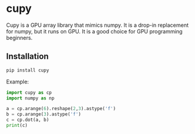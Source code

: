 # cupy

Cupy is a GPU array library that mimics numpy. It is a drop-in replacement for numpy, but it runs on GPU. It is a good choice for GPU programming beginners.

## Installation

```bash
pip install cupy
```

Example:

```python
import cupy as cp
import numpy as np

a = cp.arange(6).reshape(2,3).astype('f')
b = cp.arange(3).astype('f')
c = cp.dot(a, b)
print(c)
```
